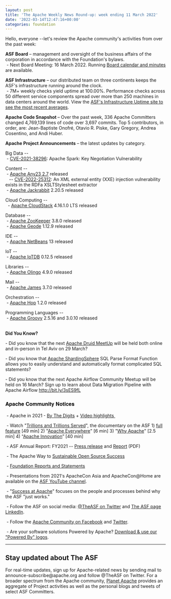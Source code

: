 ```yaml
---
layout: post
title: 'The Apache Weekly News Round-up: week ending 11 March 2022'
date: '2022-03-14T12:47:16+00:00'
categories: foundation
---
```

<p>Hello, everyone --let's review the Apache community's activities from over the past week:</p><span style="font-weight: 700;">ASF Board</span>&nbsp;– management and oversight of the business affairs of the corporation in accordance with the Foundation's bylaws.<br>&nbsp;- Next Board Meeting: 16 March 2022. Running <a href="https://apache.org/foundation/board/calendar.html" target="_blank">Board calendar and minutes</a> are available.<p></p><p><span style="font-weight: 700;">ASF Infrastructure</span>&nbsp;– our distributed team on three continents keeps the ASF's infrastructure running around the clock.<br>&nbsp;- 7M+ weekly checks yield uptime at 100.00%. Performance checks across 50 different service components spread over more than 250 machines in data centers around the world. View the&nbsp;<a href="http://www.apache.org/uptime/" target="_blank">ASF's Infrastructure Uptime site to see the most recent averages</a>.<br></p><p><span style="font-weight: 700;">Apache Code Snapshot&nbsp;</span>– Over the past week, 336 Apache Committers changed 4,769,139 lines of code over 3,697 commits. Top 5 contributors, in order, are: Jean-Baptiste Onofré, Otavio R. Piske, Gary Gregory, Andrea Cosentino, and Andi Huber.&nbsp; &nbsp; <br></p><p><span style="font-weight: 700;"></span></p><p><span style="font-weight: 700;">Apache Project Announcements</span>&nbsp;– the latest updates by category.</p><p>Big Data --<br>&nbsp;- <a href="https://s.apache.org/es3i6" target="_blank">CVE-2021-38296</a>: Apache Spark: Key Negotiation Vulnerability<br></p><p></p><p>Content --<br>&nbsp;- <a href="http://any23.apache.org/" target="_blank">Apache </a><span class="il"><a href="http://any23.apache.org/" target="_blank">Any23</a></span><a href="http://any23.apache.org/" target="_blank"> 2.7</a> released <br>&nbsp;&nbsp; -- <a href="https://s.apache.org/2doih" target="_blank">CVE-2022-25312</a>: An XML external entity (XXE) injection vulnerability exists in the RDFa XSLTStylesheet extractor <br>&nbsp;- <a href="http://jackrabbit.apache.org/" target="_blank">Apache </a><span class="il"><a href="http://jackrabbit.apache.org/" target="_blank">Jackrabbit</a></span> 2.20.5 released&nbsp;</p><p></p><p>Cloud Computing -- <br>&nbsp; - <a href="https://cloudstack.apache.org/" target="_blank">Apache CloudStack</a> 4.16.1.0 LTS released&nbsp; <br></p><p>Database --<br>&nbsp;-&nbsp;<a href="https://zookeeper.apache.org/" target="_blank">Apache </a><span class="il"><a href="https://zookeeper.apache.org/" target="_blank">ZooKeeper</a></span> 3.8.0 released <br>&nbsp;- <a href="http://geode.apache.org/" target="_blank">Apache </a><span class="il"><a href="http://geode.apache.org/" target="_blank">Geode</a></span> 1.12.9 released <br></p><p>IDE --<br>
&nbsp;- <a href="http://netbeans.apache.org/" target="_blank">Apache </a><span class="il"><a href="http://netbeans.apache.org/" target="_blank">NetBeans</a></span> 13 released <br></p><p>IoT --<br>&nbsp;- <a href="https://iotdb.apache.org/" target="_blank">Apache </a><span class="il"><a href="https://iotdb.apache.org/" target="_blank">IoTDB</a></span> 0.12.5 released <br></p><p>Libraries --<br>&nbsp;-&nbsp;<a href="https://olingo.apache.org/" target="_blank">Apache </a><span class="il"><a href="https://olingo.apache.org/" target="_blank">Olingo</a></span> 4.9.0 released <br></p><p>Mail --<br>&nbsp;- <a href="https://james.apache.org/" target="_blank">Apache </a><span class="il"><a href="https://james.apache.org/" target="_blank">James</a></span> 3.7.0 released <br></p><p>Orchestration --<br>&nbsp;- <a href="https://hop.apache.org/" target="_blank">Apache </a><span class="il"><a href="https://hop.apache.org/" target="_blank">Hop</a></span> 1.2.0 released <br></p><p></p><div>Programming Languages --<br>&nbsp;- <a href="https://groovy.apache.org/" target="_blank">Apache </a><span class="il"><a href="https://groovy.apache.org/" target="_blank">Groovy</a></span> 2.5.16 and 3.0.10 released <br></div><p></p><p></p><p></p><p></p><p></p><p></p><p><span style="font-weight: 700;"><br>Did You Know?</span><br></p><p>- Did you know that the next <a href="https://druidmeetupis.splashthat.com/" target="_blank">Apache Druid MeetUp</a> will be held both online and in-person in Tel Aviv on 29 March?&nbsp;</p><p>- Did you know that <a href="https://shardingsphere.apache.org/" target="_blank">Apache ShardingSphere</a> SQL Parse Format Function allows
 you to easily understand and automatically format complicated SQL 
statements? <br></p><p>- Did you know that the next Apache Airflow Community Meetup will be held 
on 16 March? Sign up to learn about Data Migration Pipeline with Apache 
Airflow <a target="_blank" class="c-link" data-stringify-link="http://bit.ly/3sES9fL" data-sk="tooltip_parent" href="http://bit.ly/3sES9fL" rel="noopener noreferrer">http://bit.ly/3sES9fL</a></p><h3 style="font-family: &quot;Helvetica Neue&quot;, Helvetica, Arial, sans-serif; color: rgb(0, 0, 0);">Apache Community Notices</h3><p>&nbsp;- Apache in 2021 -&nbsp;<a href="https://s.apache.org/Apache2021Digits" target="_blank">By The Digits</a>&nbsp;+&nbsp;<a href="https://youtu.be/GU0SV_2tWkU" target="_blank">Video highlights&nbsp;</a></p><p>&nbsp;- Watch "<a href="https://www.youtube.com/watch?v=JUt2nb0mgwg" target="_blank" style="background-color: rgb(255, 255, 255);">Trillions and Trillions Served</a>", the documentary on the ASF 1)&nbsp;<a href="https://www.youtube.com/watch?v=JUt2nb0mgwg" target="_blank" style="background-color: rgb(255, 255, 255);">full feature</a>&nbsp;[49 min] 2) "<a href="https://www.youtube.com/watch?v=nXtIti9jMFI" target="_blank" style="background-color: rgb(255, 255, 255);">Apache Everywhere</a>" [6 min] 3) "<a href="https://www.youtube.com/watch?v=YM5dLvNatRs" target="_blank" style="background-color: rgb(255, 255, 255);">Why Apache</a>" [2.5 min] 4)&nbsp;“<a href="https://www.youtube.com/watch?v=qkvqJaX4S50" target="_blank" style="background-color: rgb(255, 255, 255);">Apache Innovation</a>” [40 min]&nbsp;</p><p>&nbsp;- ASF Annual Report: FY2021 --&nbsp;<a href="https://blogs.apache.org/foundation/entry/the-apache-software-foundation-announces78" target="_blank">Press release</a>&nbsp;and&nbsp;<a href="https://www.apache.org/foundation/docs/FY2021AnnualReport.pdf" target="_blank">Report</a>&nbsp;(PDF)</p><p>&nbsp;- The Apache Way to&nbsp;<a href="https://s.apache.org/GhnI" target="_blank">Sustainable Open Source Success</a>&nbsp;</p><p>&nbsp;-&nbsp;<a href="http://www.apache.org/foundation/reports.html" target="_blank">Foundation Reports and Statements</a><br></p><p>&nbsp;- Presentations from 2021's ApacheCon Asia and ApacheCon@Home are available on the&nbsp;<a href="https://www.youtube.com/c/TheApacheFoundation/" target="_blank" style="background-color: rgb(255, 255, 255);">ASF YouTube channel</a>.</p><p>&nbsp;- "<a href="https://blogs.apache.org/foundation/category/SuccessAtApache" target="_blank">Success at Apache</a>" focuses on the people and processes behind why the ASF "just works."&nbsp;<br></p><div><p>&nbsp;- Follow the ASF on social media:&nbsp;<a href="https://twitter.com/TheASF" target="_blank" style="background-color: rgb(255, 255, 255);">@TheASF on Twitter</a>&nbsp;and&nbsp;<a href="https://www.linkedin.com/company/the-apache-software-foundation" target="_blank" style="background-color: rgb(255, 255, 255);">The ASF page LinkedIn</a>.&nbsp;<br></p></div><div><p>&nbsp;- Follow the&nbsp;<a href="https://www.facebook.com/ApacheSoftwareFoundation/" target="_blank">Apache Community on Facebook</a>&nbsp;and&nbsp;<a href="https://twitter.com/ApacheCommunity" target="_blank">Twitter</a>.&nbsp;</p></div><div>&nbsp;- Are your software solutions Powered by Apache?&nbsp;<a href="http://www.apache.org/foundation/press/kit/#poweredby" target="_blank">Download &amp; use our "Powered By" logos</a>.<br></div><p><span class="LrzXr"></span><span class="LrzXr"></span></p><div><hr><h2>Stay updated about The ASF</h2><p>For real-time updates, sign up for Apache-related news by sending mail to announce-subscribe@apache.org and follow @TheASF on Twitter. For a broader spectrum from the Apache community, <a href="https://twitter.com/PlanetApache" target="_blank">Planet Apache</a> provides an aggregate of Project activities as well as the personal blogs and tweets of select ASF Committers.</p></div>

